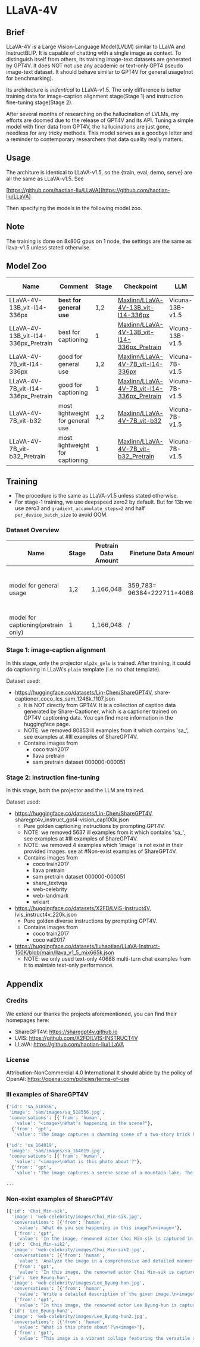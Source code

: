 # LLaVA-4V

## Brief

LLaVA-4V is a Large Vision-Language Model(LVLM) similar to LLaVA and InstructBLIP. It is capable of chatting with a single image as context. To distinguish itself from others, its training image-text datasets are generated by GPT4V. It does NOT not use any academic or text-only GPT4 pseudo image-text dataset. It should behave similar to GPT4V for general usage(not for benchmarking).

Its architecture is *indentical* to LLaVA-v1.5. The only difference is better training data for image-caption alignment stage(Stage 1) and instruction fine-tuning stage(Stage 2).

After several months of researching on the hallucination of LVLMs, my efforts are doomed due to the release of GPT4V and its API. Tuning a simple model with finer data from GPT4V, the hallucinations are just gone, needless for any tricky methods. This model serves as a goodbye letter and a reminder to contemporary researchers that data quality really matters.

## Usage

The architure is identical to LLaVA-v1.5, so the {train, eval, demo, serve} are all the same as LLaVA-v1.5. See

[https://github.com/haotian-liu/LLaVA](https://github.com/haotian-liu/LLaVA)

Then specifying the models in the following model zoo.

## Note

The training is done on 8x80G gpus on 1 node, the settings are the same as llava-v1.5 unless stated otherwise.

## Model Zoo

| Name                                | Comment                          | Stage | Checkpoint                                                   | LLM             | Vision Encoder | Projection |
| ----------------------------------- | -------------------------------- | ----- | ------------------------------------------------------------ | --------------- | -------------- | ---------- |
| LLaVA-4V-13B_vit-l14-336px          | **best for general use**         | 1,2   | [Maxlinn/LLaVA-4V-13B_vit-l14-336px](https://huggingface.co/Maxlinn/LLaVA-4V-13B_vit-l14-336px)                                                     | Vicuna-13B-v1.5 | CLIP-L14-336px | MLP-2x     |
| LLaVA-4V-13B_vit-l14-336px_Pretrain | best for captioning              | 1     | [Maxlinn/LLaVA-4V-13B_vit-l14-336px_Pretrain](https://huggingface.co/Maxlinn/LLaVA-4V-13B_vit-l14-336px_Pretrain)                                                     | Vicuna-13B-v1.5 | CLIP-L14-336px | MLP-2x     |
| LLaVA-4V-7B_vit-l14-336px           | good for general use             | 1,2   | [Maxlinn/LLaVA-4V-7B_vit-l14-336px](https://huggingface.co/Maxlinn/LLaVA-4V-7B_vit-l14-336px) | Vicuna-7B-v1.5  | CLIP-L14-336px | MLP-2x     |
| LLaVA-4V-7B_vit-l14-336px_Pretrain  | good for captioning              | 1     | [Maxlinn/LLaVA-4V-7B_vit-l14-336px_Pretrain](https://huggingface.co/Maxlinn/LLaVA-4V-7B_vit-l14-336px_Pretrain) | Vicuna-7B-v1.5  | CLIP-L14-336px | MLP-2x     |
| LLaVA-4V-7B_vit-b32                 | most lightweight for general use | 1,2   | [Maxlinn/LLaVA-4V-7B_vit-b32](https://huggingface.co/Maxlinn/LLaVA-4V-7B_vit-b32)                                                     | Vicuna-7B-v1.5  | CLIP-B32       | MLP-2x     |
| LLaVA-4V-7B_vit-b32_Pretrain        | most lightweight for captioning  | 1     | [Maxlinn/LLaVA-4V-7B_vit-b32_Pretrain](https://huggingface.co/Maxlinn/LLaVA-4V-7B_vit-b32_Pretrain)                                                     | Vicuna-7B-v1.5  | CLIP-B32       | MLP-2x     |


## Training

- The procedure is the same as LLaVA-v1.5 unless stated otherwise.
- For stage-1 training, we use deepspeed zero2 by default. But for 13b we use zero3 and `gradient_accumulate_steps=2` and half `per_device_batch_size` to avoid OOM.

### Dataset Overview

| Name                      | Stage | Pretrain  Data Amount | Finetune Data Amount        | Pretrain Data                                                | Finetune Data                                                |
| ------------------------- | ----- | --------------------- | --------------------------- | ------------------------------------------------------------ | ------------------------------------------------------------ |
| model for general usage | 1,2   | 1,166,048             | 359,783= 96384+222711+40688 | share-captioner_coco_lcs_sam_1246k_1107.json(filtered ill examples) | sharegpt4v_instruct_gpt4-vision_cap100k.json(filtered ill and non-exist examples) lvis_instruct4v_220k.json llava_v1_5_mix665k.json(only text-only examples) |
| model for captioning(pretrain only)        | 1     | 1,166,048             | /                           | share-captioner_coco_lcs_sam_1246k_1107.json(filtered ill examples) | /                                                            |


### Stage 1: image-caption alignment

In this stage, only the projector `mlp2x_gelu` is trained. After training, it could do captioning in LLaVA's `plain` template (i.e. no chat template).

Dataset used:
- https://huggingface.co/datasets/Lin-Chen/ShareGPT4V, share-captioner_coco_lcs_sam_1246k_1107.json
    - It is NOT directly from GPT4V. It is a collection of caption data generated by Share-Captioner, which is a captioner trained on GPT4V captioning data. You can find more information in the huggingface page.
    - NOTE: we removed 80853 ill examples from it which contains 'sa_', see examples at #Ill examples of ShareGPT4V.
    - Contains images from
        - coco train2017
        - llava pretrain
        - sam pretrain dataset 000000-000051


### Stage 2: instruction fine-tuning

In this stage, both the projector and the LLM are trained.

Dataset used:
- https://huggingface.co/datasets/Lin-Chen/ShareGPT4V, sharegpt4v_instruct_gpt4-vision_cap100k.json
    - Pure golden captioning instructions by prompting GPT4V.
    - NOTE: we removed 5637 ill examples from it which contains 'sa_', see examples at #Ill examples of ShareGPT4V.
    - NOTE: we removed 4 examples which 'image' is not exist in their provided images. see at #Non-exist examples of ShareGPT4V.
    - Contains images from
        - coco train2017
        - llava pretrain
        - sam pretrain dataset 000000-000051
        - share_textvqa
        - web-celebrity
        - web-landmark
        - wikiart
- https://huggingface.co/datasets/X2FD/LVIS-Instruct4V, lvis_instruct4v_220k.json
    - Pure golden diverse instructions by prompting GPT4V.
    - Contains images from
        - coco train2017
        - coco val2017
- https://huggingface.co/datasets/liuhaotian/LLaVA-Instruct-150K/blob/main/llava_v1_5_mix665k.json
    - NOTE: we only used text-only 40688 multi-turn chat examples from it to maintain text-only performance.


## Appendix

### Credits

We extend our thanks the projects aforementioned, you can find their homepages here:
- ShareGPT4V: https://sharegpt4v.github.io
- LVIS: https://github.com/X2FD/LVIS-INSTRUCT4V
- LLaVA: https://github.com/haotian-liu/LLaVA

### License

Attribution-NonCommercial 4.0 International It should abide by the policy of OpenAI: https://openai.com/policies/terms-of-use

### Ill examples of ShareGPT4V

```py
{'id': 'sa_518556',
 'image': 'sam/images/sa_518556.jpg',
 'conversations': [{'from': 'human',
   'value': "<image>\nWhat's happening in the scene?"},
  {'from': 'gpt',
   'value': "The image captures a charming scene of a two-story brick house nestled on a street corner. The house, with its black roof and chimney, exudes a sense of warmth and homeliness. A red car is parked in front of the house, adding a pop of color to the scene. On the left side of the house, a tree stands tall, providing a touch of nature amidst the urban setting. The sky above is a clear blue, suggesting a bright and sunny day. The perspective of the image is from the street, looking up at the house, giving a sense of scale and grandeur to the structure. The image does not provide any information that can be used to identify the landmark as 'sa_17448'."}]}

{'id': 'sa_164019',
 'image': 'sam/images/sa_164019.jpg',
 'conversations': [{'from': 'human',
   'value': "<image>\nWhat is this photo about'?"},
  {'from': 'gpt',
   'value': 'The image captures a serene scene of a mountain lake. The lake, with its light blue-green hue, is nestled in the heart of a rocky landscape. The rocks, a mix of gray and brown, are scattered around the lake, adding a rugged charm to the scene. The perspective of the image is from above, providing a bird\'s eye view of the lake and its surroundings. The sky, peeking through the top left corner of the image, adds a sense of depth and vastness to the scene. The image does not provide any specific information about the landmark "sa_17448". However, the unique combination of natural elements and the tranquil setting might be recognizable to those familiar with the area.'}]}

...
```

### Non-exist examples of ShareGPT4V

```py
[{'id': 'Choi_Min-sik',
  'image': 'web-celebrity/images/Choi_Min-sik.jpg',
  'conversations': [{'from': 'human',
    'value': 'What do you see happening in this image?\n<image>'},
   {'from': 'gpt',
    'value': 'In the image, renowned actor Choi Min-sik is captured in a scene from a movie. He is seated in a red chair, located in a dimly lit room. Dressed in a formal black suit and tie, he holds a book in his hand, suggesting he might be reading or about to read. His face bears a serious expression, indicating the intensity of the scene. The background is slightly blurred, but a shelf filled with various objects can be discerned, adding depth to the setting.'}]},
 {'id': 'Choi_Min-sik2',
  'image': 'web-celebrity/images/Choi_Min-sik2.jpg',
  'conversations': [{'from': 'human',
    'value': 'Analyze the image in a comprehensive and detailed manner.\n<image>'},
   {'from': 'gpt',
    'value': 'In this image, the renowned actor Choi Min-sik is captured in a moment of quiet contemplation. Seated in a chair against the backdrop of a brick wall, he is adjusting his glasses with his right hand, a serious expression etched on his face. His attire, a gray suit, adds to the solemnity of the scene. To his side, a desk holds a lamp with a yellow shade adorned with a geometric pattern, casting a soft glow. A plaque resting on the desk reads "Mechanical Properties of Materials", hinting at the intellectual pursuits of the character Choi Min-sik might be portraying.'}]},
 {'id': 'Lee_Byung-hun',
  'image': 'web-celebrity/images/Lee_Byung-hun.jpg',
  'conversations': [{'from': 'human',
    'value': 'Write a detailed description of the given image.\n<image>'},
   {'from': 'gpt',
    'value': "In this image, the renowned actor Lee Byung-hun is captured in a moment of deep contemplation. He is seated in a public transportation vehicle, possibly a bus or train. Dressed in a crisp white shirt and a blue jacket, he gazes intently to the left, his serious expression suggesting a moment of intense thought or concern. The background is a blur of other passengers, their faces and details obscured, emphasizing the actor's presence in the foreground. The overall color palette of the image leans towards shades of blue and gray, adding to the somber mood of the scene."}]},
 {'id': 'Lee_Byung-hun2',
  'image': 'web-celebrity/images/Lee_Byung-hun2.jpg',
  'conversations': [{'from': 'human',
    'value': "What is this photo about'?\n<image>"},
   {'from': 'gpt',
    'value': "This image is a vibrant collage featuring the versatile actor Lee Byung-hun in three distinct roles. On the left, Lee Byung-hun commands attention in a black military uniform adorned with gold epaulettes and a striking red collar, embodying an air of authority. In the center, he exudes a sense of mystery, donning a brown jacket and casting a serious gaze off to the side. On the right, he appears in a gold hooded jacket and a mask, adding an element of intrigue. The collage is set against a pale peach background, punctuated with playful orange and yellow circles and lines, highlighting the actor's diverse roles."}]}]
```
